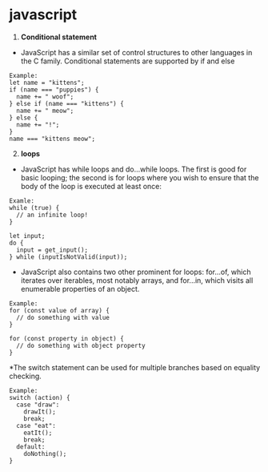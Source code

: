 # javascript

1. **Conditional statement**

* JavaScript has a similar set of control structures to other languages in the C family. Conditional statements are supported by if and else
```
Example:
let name = "kittens";
if (name === "puppies") {
  name += " woof";
} else if (name === "kittens") {
  name += " meow";
} else {
  name += "!";
}
name === "kittens meow";
```
2. **loops**
* JavaScript has while loops and do...while loops. The first is good for basic looping; the second is for loops where you wish to ensure that the body of the loop is executed at least once:
```
Examle:
while (true) {
  // an infinite loop!
}

let input;
do {
  input = get_input();
} while (inputIsNotValid(input));

```
* JavaScript also contains two other prominent for loops: for...of, which iterates over iterables, most notably arrays, and for...in, which visits all enumerable properties of an object.
```
Example:
for (const value of array) {
  // do something with value
}

for (const property in object) {
  // do something with object property
}
```
*The switch statement can be used for multiple branches based on equality checking.
```
Example:
switch (action) {
  case "draw":
    drawIt();
    break;
  case "eat":
    eatIt();
    break;
  default:
    doNothing();
}
```

